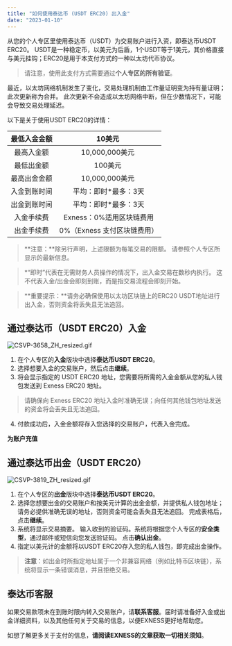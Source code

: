 ```yaml
---
title: "如何使用泰达币 (USDT ERC20) 出入金"
date: "2023-01-10"
---
```


从您的个人专区里使用泰达币（USDT）为交易账户进行入资，即泰达币USDT ERC20。 USDT是一种稳定币，以美元为后盾，1个USDT等于1美元，其价格直接与美元挂钩；ERC20是用于本支付方式的一种以太坊代币协议。

> 请注意，使用此支付方式需要通过**个人专区的所有验证**。

最近，以太坊网络机制发生了变化，交易处理机制由工作量证明变为持有量证明；此次更新称为合并。 此次更新不会造成以太坊网络中断，但在少数情况下，可能会导致交易处理延迟。

以下是关于使用USDT ERC20的详情：

| 最低入金金额 | 10美元&nbsp;         |
|:------:|:------------------:|
| 最高入金额  | 10,000,000美元&nbsp; |
| 最低出金额  | 100美元&nbsp;        |
| 最高出金金额 | 10,000,000美元&nbsp; |
| 入金到账时间 | 平均：即时*最多：3天        |
| 出金到账时间 | 平均：即时*最多：3天        |
| 入金手续费  | Exness：0%适用区块链费用   |
| 出金手续费  | 0%（Exness 支付区块链费用） |


> **注意：**除另行声明，上述限额为每笔交易的限额。 请参照个人专区所显示的最新信息。

> *“即时”代表在无需财务人员操作的情况下，出入金交易在数秒内执行。 这不代表入金/出金会即刻到账，而是指交易流程会即刻开始。

> **重要提示：**请务必确保使用以太坊区块链上的ERC20 USDT地址进行出入金，否则资金将丢失且无法追回。

## 通过泰达币（USDT ERC20）入金

![CSVP-3658_ZH_resized.gif](https://get.exness.help/hc/article_attachments/6814189805842)

1. 在个人专区的**入金**版块中选择**泰达币USDT ERC20**。
2. 选择想要入金的交易账户，然后点击**继续**。
3. 将会显示指定的 USDT ERC20 地址，您需要将所需的入金金额从您的私人钱包发送到 Exness ERC20 地址。

> 请确保向 Exness ERC20 地址入金时准确无误；向任何其他钱包地址发送的资金将会丢失且无法追回。

4. 付款成功后，入金金额将存入您选择的交易账户，代表入金完成。

**为账户充值**

## 通过泰达币出金（USDT ERC20）

![CSVP-3819_ZH_resized.gif](https://get.exness.help/hc/article_attachments/6814367954834)

1. 在个人专区的**出金**版块中选择**泰达币USDT ERC20**。
2. 选择您想要出金的交易账户和按美元计算的出金金额，并提供私人钱包地址；请务必提供准确无误的地址，否则资金可能会丢失且无法追回。 完成表格后，点击**继续**。
3. 系统将显示交易摘要。 输入收到的验证码。系统将根据您个人专区的**安全类型**，通过邮件或短信向您发送验证码。 点击**确认出金**。
4. 指定以美元计的金额将以USDT ERC20存入您的私人钱包，即完成出金操作。

> **注意**：如出金时所指定地址属于一个非兼容网络（例如比特币区块链），系统将显示一条错误消息，并且拒绝交易。

## 泰达币客服

如果交易款项未在到账时限内转入交易账户，请**联系客服**。届时请准备好入金或出金详细资料，以及其他任何关于交易的信息，以便EXNESS更好地帮助您。

如想了解更多关于支付的信息，**请阅读EXNESS的文章获取一切相关须知**。
